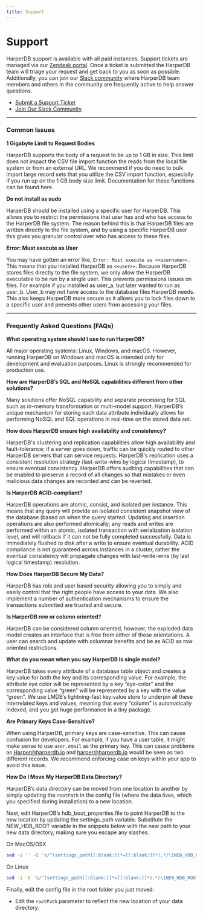 ```yaml
---
title: Support
---
```


# Support

HarperDB support is available with all paid instances. Support tickets are managed via our [Zendesk portal](https://harperdbhelp.zendesk.com/hc/en-us/requests/new). Once a ticket is submitted the HarperDB team will triage your request and get back to you as soon as possible. Additionally, you can join our [Slack community](https://harperdbcommunity.slack.com/join/shared\_invite/zt-e8w6u1pu-2UFAXl\_f4ZHo7F7DVkHIDA#/) where HarperDB team members and others in the community are frequently active to help answer questions.

* [Submit a Support Ticket](https://harperdbhelp.zendesk.com/hc/en-us/requests/new)
* [Join Our Slack Community](https://harperdbcommunity.slack.com/join/shared\_invite/zt-e8w6u1pu-2UFAXl\_f4ZHo7F7DVkHIDA#/)

***

### Common Issues

**1 Gigabyte Limit to Request Bodies**

HarperDB supports the body of a request to be up to 1 GB in size. This limit does not impact the CSV file import function the reads from the local file system or from an external URL. We recommend if you do need to bulk import large record sets that you utilize the CSV import function, especially if you run up on the 1 GB body size limit. Documentation for these functions can be found here.

**Do not install as sudo**

HarperDB should be installed using a specific user for HarperDB. This allows you to restrict the permissions that user has and who has access to the HarperDB file system. The reason behind this is that HarperDB files are written directly to the file system, and by using a specific HarperDB user this gives you granular control over who has access to these files.

**Error: Must execute as User**

You may have gotten an error like, `Error: Must execute as <<username>>.` This means that you installed HarperDB as `<<user>>`. Because HarperDB stores files directly to the file system, we only allow the HarperDB executable to be run by a single user. This prevents permissions issues on files. For example if you installed as user\_a, but later wanted to run as user\_b. User\_b may not have access to the database files HarperDB needs. This also keeps HarperDB more secure as it allows you to lock files down to a specific user and prevents other users from accessing your files.

***

### Frequently Asked Questions (FAQs)

**What operating system should I use to run HarperDB?**

All major operating systems: Linux, Windows, and macOS. However, running HarperDB on Windows and macOS is intended only for development and evaluation purposes. Linux is strongly recommended for production use.

**How are HarperDB’s SQL and NoSQL capabilities different from other solutions?**

Many solutions offer NoSQL capability and separate processing for SQL such as in-memory transformation or multi-model support. HarperDB’s unique mechanism for storing each data attribute individually allows for performing NoSQL and SQL operations in real-time on the stored data set.

**How does HarperDB ensure high availability and consistency?**

HarperDB's clustering and replication capabilities allow high availability and fault-tolerance; if a server goes down, traffic can be quickly routed to other HarperDB servers that can service requests. HarperDB's replication uses a consistent resolution strategy (last-write-wins by logical timestamp), to ensure eventual consistency. HarperDB offers auditing capabilities that can be enabled to preserve a record of all changes so that mistakes or even malicious data changes are recorded and can be reverted.

**Is HarperDB ACID-compliant?**

HarperDB operations are atomic, consist, and isolated per instance. This means that any query will provide an isolated consistent snapshot view of the database (based on when the query started. Updating and insertion operations are also performed atomically; any reads and writes are performed within an atomic, isolated transaction with serialization isolation level, and will rollback if it can not be fully completed successfully. Data is immediately flushed to disk after a write to ensure eventual durability. ACID compliance is not guaranteed across instances in a cluster, rather the eventual consistency will propagate changes with last-write-wins (by last logical timestamp) resolution.

**How Does HarperDB Secure My Data?**

HarperDB has role and user based security allowing you to simply and easily control that the right people have access to your data. We also implement a number of authentication mechanisms to ensure the transactions submitted are trusted and secure.

**Is HarperDB row or column oriented?**

HarperDB can be considered column oriented, however, the exploded data model creates an interface that is free from either of these orientations. A user can search and update with columnar benefits and be as ACID as row oriented restrictions.

**What do you mean when you say HarperDB is single model?**

HarperDB takes every attribute of a database table object and creates a key:value for both the key and its corresponding value. For example, the attribute eye color will be represented by a key “eye-color” and the corresponding value “green” will be represented by a key with the value “green”. We use LMDB’s lightning-fast key:value store to underpin all these interrelated keys and values, meaning that every “column” is automatically indexed, and you get huge performance in a tiny package.

**Are Primary Keys Case-Sensitive?**

When using HarperDB, primary keys are case-sensitive. This can cause confusion for developers. For example, if you have a user table, it might make sense to use `user.email` as the primary key. This can cause problems as Harper@harperdb.io and harper@harperdb.io would be seen as two different records. We recommend enforcing case on keys within your app to avoid this issue.

**How Do I Move My HarperDB Data Directory?**

HarperDB’s data directory can be moved from one location to another by simply updating the `rootPath` in the config file (where the data lives, which you specified during installation) to a new location.

Next, edit HarperDB’s hdb\_boot\_properties.file to point HarperDB to the new location by updating the settings\_path variable. Substitute the NEW\_HDB\_ROOT variable in the snippets below with the new path to your new data directory, making sure you escape any slashes.

On MacOS/OSX

```bash
sed -i '' -E 's/^(settings_path[[:blank:]]*=[[:blank:]]*).*/\1NEW_HDB_ROOT\/harperdb-config.yaml/' ~/.harperdb/hdb_boot_properties.file
```

On Linux

```bash
sed -i -E 's/^(settings_path[[:blank:]]*=[[:blank:]]*).*/\1NEW_HDB_ROOT\/harperdb-config.yaml/' ~/hdb_boot_properties.file
```

Finally, edit the config file in the root folder you just moved:

* Edit the `rootPath` parameter to reflect the new location of your data directory.
